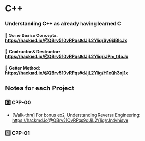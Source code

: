 # C++

### Understanding C++ as already having learned C

#### 📌 Some Basics Concepts: https://hackmd.io/@QBrv51OvRPqs9dJjL2YIig/Sy6jdBIcJx

#### 📌 Contructor & Destructor: https://hackmd.io/@QBrv51OvRPqs9dJjL2YIig/rJPm_t4oJx

#### 📌 Getter Method: https://hackmd.io/@QBrv51OvRPqs9dJjL2YIig/H1eQh3oj1x


## Notes for each Project

### 0️⃣ CPP-00
+ [Walk-thru] For bonus ex2, Understanding Reverse Engineering:
https://hackmd.io/@QBrv51OvRPqs9dJjL2YIig/rJndvhisye

### 1️⃣ CPP-01

